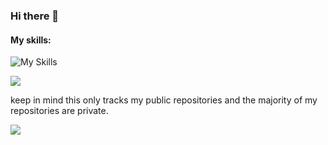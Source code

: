 ### Hi there 👋


#### My skills:
![My Skills](https://skillicons.dev/icons?i=git,discord,cs,py,bots,idea,ps,ae,pr,github,blender,unity,visualstudio,vscode)

![ ](https://github-readme-stats.vercel.app/api/top-langs/?username=SakuraaDevelopment&theme=dracula&show_icons=true)

keep in mind this only tracks my public repositories and the majority of my repositories are private.

![ ](https://komarev.com/ghpvc/?username=SakuraaDevelopment&style=flat-square&color=blueviolet)
